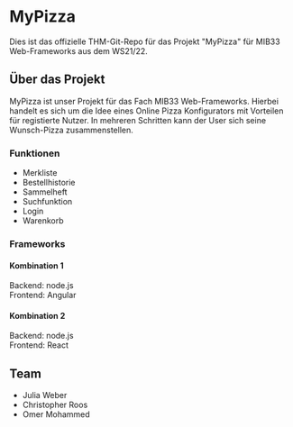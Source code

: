 # MyPizza
Dies ist das offizielle THM-Git-Repo für das Projekt "MyPizza" für MIB33 Web-Frameworks aus dem WS21/22.
## Über das Projekt
MyPizza ist unser Projekt für das Fach MIB33 Web-Frameworks.
Hierbei handelt es sich um die Idee eines Online Pizza Konfigurators mit Vorteilen für registierte Nutzer.
In mehreren Schritten kann der User sich seine Wunsch-Pizza zusammenstellen.
### Funktionen
* Merkliste
* Bestellhistorie
* Sammelheft
* Suchfunktion
* Login
* Warenkorb
### Frameworks
#### Kombination 1
Backend: node.js  
Frontend: Angular
#### Kombination 2
Backend: node.js     
Frontend: React
## Team
* Julia Weber
* Christopher Roos
* Omer Mohammed
